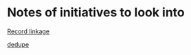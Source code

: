 # Notes of initiatives to look into

[Record linkage](https://github.com/J535D165/recordlinkage)

[dedupe](https://github.com/dedupeio/dedupe)



